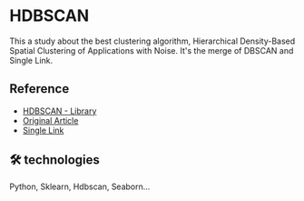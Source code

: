 
# HDBSCAN

This a study about the best clustering algorithm, Hierarchical Density-Based Spatial Clustering of Applications with Noise. It's the merge of DBSCAN and Single Link.


## Reference

 - [HDBSCAN - Library](https://hdbscan.readthedocs.io/en/latest/index.html)
 - [Original Article](https://github.com/matiassingers/awesome-readme)
 - [Single Link](https://harikabonthu96.medium.com/single-link-clustering-clearly-explained-90dff58db5cb)


## 🛠 technologies
Python, Sklearn, Hdbscan, Seaborn...

